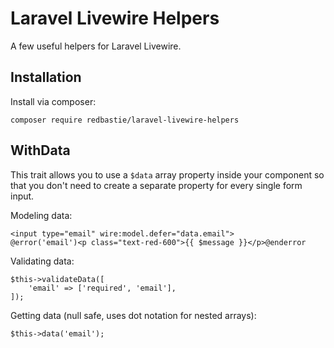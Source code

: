 # Laravel Livewire Helpers

A few useful helpers for Laravel Livewire.

## Installation

Install via composer:

    composer require redbastie/laravel-livewire-helpers

## WithData

This trait allows you to use a `$data` array property inside your component so that you don't need to create a separate property for every single form input.

Modeling data:

    <input type="email" wire:model.defer="data.email">
    @error('email')<p class="text-red-600">{{ $message }}</p>@enderror

Validating data:

    $this->validateData([
        'email' => ['required', 'email'],
    ]);

Getting data (null safe, uses dot notation for nested arrays):

    $this->data('email');
